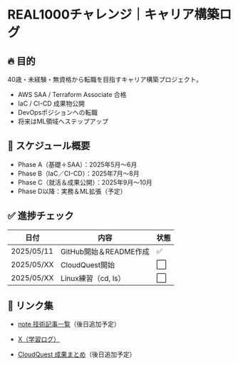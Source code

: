 # REAL1000チャレンジ｜キャリア構築ログ

## 🔥 目的
40歳・未経験・無資格から転職を目指すキャリア構築プロジェクト。

- AWS SAA / Terraform Associate 合格
- IaC / CI-CD 成果物公開
- DevOpsポジションへの転職
- 将来はML領域へステップアップ

## 📆 スケジュール概要
- Phase A（基礎＋SAA）：2025年5月〜6月
- Phase B（IaC／CI-CD）：2025年7月〜8月
- Phase C（就活＆成果公開）：2025年9月〜10月
- Phase D以降：実務＆ML拡張（予定）

## ✅ 進捗チェック
| 日付 | 内容 | 状態 |
|------|------|------|
| 2025/05/11 | GitHub開始＆README作成 | ✅ |
| 2025/05/XX | CloudQuest開始 | ⬜ |
| 2025/05/XX | Linux練習（cd, ls） | ⬜ |

## 🚀 リンク集
- [note 技術記事一覧](#)（後日追加予定）

- [X（学習ログ）](@HIKO099073720)
- [CloudQuest 成果まとめ](#)（後日追加予定）

